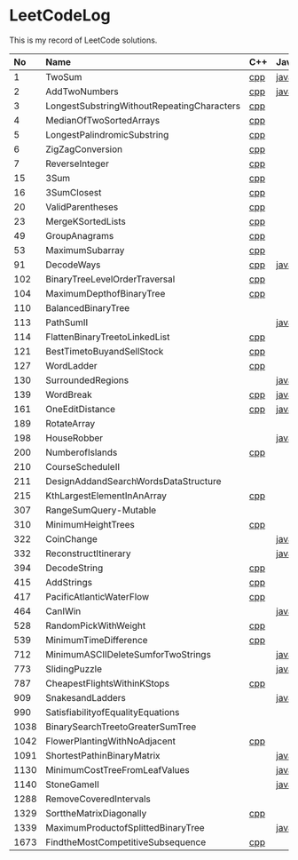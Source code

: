 
LeetCodeLog
===========
  
  
This is my record of LeetCode solutions.  

|No|Name|C++|Java|JavaScript|Python|Rust|
| :--- | :--- | :--- | :--- | :--- | :--- | :--- |
|1|TwoSum|[cpp](src\1.TwoSum\1.cpp)|[java](src\1.TwoSum\1.java)|[js](src\1.TwoSum\1.js)|[py](src\1.TwoSum\1.py)|[rs](src\1.TwoSum\1.rs)|
|2|AddTwoNumbers|[cpp](src\2.AddTwoNumbers\2.cpp)|[java](src\2.AddTwoNumbers\2.java)||[py](src\2.AddTwoNumbers\2.py)||
|3|LongestSubstringWithoutRepeatingCharacters|[cpp](src\3.LongestSubstringWithoutRepeatingCharacters\3.cpp)||[js](src\3.LongestSubstringWithoutRepeatingCharacters\3.js)|[py](src\3.LongestSubstringWithoutRepeatingCharacters\3.py)||
|4|MedianOfTwoSortedArrays|[cpp](src\4.MedianOfTwoSortedArrays\4.cpp)||[js](src\4.MedianOfTwoSortedArrays\4.js)|[py](src\4.MedianOfTwoSortedArrays\4.py)||
|5|LongestPalindromicSubstring|[cpp](src\5.LongestPalindromicSubstring\5.cpp)|||||
|6|ZigZagConversion|[cpp](src\6.ZigZagConversion\6.cpp)|||||
|7|ReverseInteger|[cpp](src\7.ReverseInteger\7.cpp)|||||
|15|3Sum|[cpp](src\15.3Sum\15.cpp)|||||
|16|3SumClosest|[cpp](src\16.3SumClosest\16.cpp)|||||
|20|ValidParentheses|[cpp](src\20.ValidParentheses\20.cpp)||[js](src\20.ValidParentheses\20.js)|[py](src\20.ValidParentheses\20.py)||
|23|MergeKSortedLists|[cpp](src\23.MergeKSortedLists\23.cpp)|||||
|49|GroupAnagrams|[cpp](src\49.GroupAnagrams\49.cpp)|||||
|53|MaximumSubarray|[cpp](src\53.MaximumSubarray\53.cpp)|||||
|91|DecodeWays|[cpp](src\91.DecodeWays\91.cpp)|[java](src\91.DecodeWays\91.java)||||
|102|BinaryTreeLevelOrderTraversal|[cpp](src\102.BinaryTreeLevelOrderTraversal\102.cpp)|||||
|104|MaximumDepthofBinaryTree|[cpp](src\104.MaximumDepthofBinaryTree\104.cpp)|||||
|110|BalancedBinaryTree||||[py](src\110.BalancedBinaryTree\110.py)||
|113|PathSumII||[java](src\113.PathSumII\113.java)||||
|114|FlattenBinaryTreetoLinkedList|[cpp](src\114.FlattenBinaryTreetoLinkedList\114.cpp)|||||
|121|BestTimetoBuyandSellStock|[cpp](src\121.BestTimetoBuyandSellStock\121.cpp)||[js](src\121.BestTimetoBuyandSellStock\121.js)|[py](src\121.BestTimetoBuyandSellStock\121.py)|[rs](src\121.BestTimetoBuyandSellStock\121.rs)|
|127|WordLadder|[cpp](src\127.WordLadder\127.cpp)|||||
|130|SurroundedRegions||[java](src\130.SurroundedRegions\130.java)||||
|139|WordBreak|[cpp](src\139.WordBreak\139.cpp)|[java](src\139.WordBreak\139.java)||||
|161|OneEditDistance|[cpp](src\161.OneEditDistance\161.cpp)|[java](src\161.OneEditDistance\161.java)||[py](src\161.OneEditDistance\161.py)||
|189|RotateArray||||[py](src\189.RotateArray\189.py)||
|198|HouseRobber||[java](src\198.HouseRobber\198.java)||||
|200|NumberofIslands|[cpp](src\200.NumberofIslands\200.cpp)||[js](src\200.NumberofIslands\200.js)|[py](src\200.NumberofIslands\200.py)|[rs](src\200.NumberofIslands\200.rs)|
|210|CourseScheduleII||||[py](src\210.CourseScheduleII\210.py)||
|211|DesignAddandSearchWordsDataStructure||||[py](src\211.DesignAddandSearchWordsDataStructure\211.py)||
|215|KthLargestElementInAnArray|[cpp](src\215.KthLargestElementInAnArray\215.cpp)|||||
|307|RangeSumQuery-Mutable||||[py](src\307.RangeSumQuery-Mutable\307.py)||
|310|MinimumHeightTrees|[cpp](src\310.MinimumHeightTrees\310.cpp)|||||
|322|CoinChange||[java](src\322.CoinChange\322.java)||||
|332|ReconstructItinerary||[java](src\332.ReconstructItinerary\332.java)||||
|394|DecodeString|[cpp](src\394.DecodeString\394.cpp)|||[py](src\394.DecodeString\394.py)||
|415|AddStrings|[cpp](src\415.AddStrings\415.cpp)|||||
|417|PacificAtlanticWaterFlow|[cpp](src\417.PacificAtlanticWaterFlow\417.cpp)|||||
|464|CanIWin||[java](src\464.CanIWin\464.java)||||
|528|RandomPickWithWeight|[cpp](src\528.RandomPickWithWeight\528.cpp)|||||
|539|MinimumTimeDifference|[cpp](src\539.MinimumTimeDifference\539.cpp)|||[py](src\539.MinimumTimeDifference\539.py)||
|712|MinimumASCIIDeleteSumforTwoStrings||[java](src\712.MinimumASCIIDeleteSumforTwoStrings\712.java)||||
|773|SlidingPuzzle||[java](src\773.SlidingPuzzle\773.java)||||
|787|CheapestFlightsWithinKStops|[cpp](src\787.CheapestFlightsWithinKStops\787.cpp)|||||
|909|SnakesandLadders||[java](src\909.SnakesandLadders\909.java)||||
|990|SatisfiabilityofEqualityEquations||||[py](src\990.SatisfiabilityofEqualityEquations\990.py)||
|1038|BinarySearchTreetoGreaterSumTree||||[py](src\1038.BinarySearchTreetoGreaterSumTree\1038.py)||
|1042|FlowerPlantingWithNoAdjacent|[cpp](src\1042.FlowerPlantingWithNoAdjacent\1042.cpp)|||||
|1091|ShortestPathinBinaryMatrix||[java](src\1091.ShortestPathinBinaryMatrix\1091.java)||||
|1130|MinimumCostTreeFromLeafValues||[java](src\1130.MinimumCostTreeFromLeafValues\1130.java)||||
|1140|StoneGameII||[java](src\1140.StoneGameII\1140.java)||||
|1288|RemoveCoveredIntervals||||[py](src\1288.RemoveCoveredIntervals\1288.py)||
|1329|SorttheMatrixDiagonally|[cpp](src\1329.SorttheMatrixDiagonally\1329.cpp)|||||
|1339|MaximumProductofSplittedBinaryTree||[java](src\1339.MaximumProductofSplittedBinaryTree\1339.java)||||
|1673|FindtheMostCompetitiveSubsequence|[cpp](src\1673.FindtheMostCompetitiveSubsequence\1673.cpp)|||||
